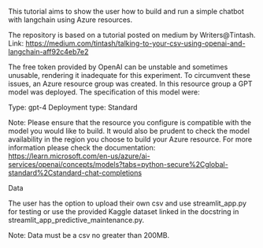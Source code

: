 This tutorial aims to show the user how to build and run a simple chatbot with langchain using Azure resources. 

The repository is based on a tutorial posted on medium by Writers@Tintash. Link: https://medium.com/tintash/talking-to-your-csv-using-openai-and-langchain-aff92c4eb7e2 

The free token provided by OpenAI can be unstable and sometimes unusable, rendering it inadequate for this experiment. To circumvent these issues, an Azure resource group was created. 
In this resource group a GPT model was deployed. The specification of this model were:

Type: gpt-4
Deployment type: Standard

Note: Please ensure that the resource you configure is compatible with the model you would like to build. It would also be prudent to check the model availability in the region you 
choose to build your Azure resource. For more information please check the documentation: 
https://learn.microsoft.com/en-us/azure/ai-services/openai/concepts/models?tabs=python-secure%2Cglobal-standard%2Cstandard-chat-completions

Data

The user has the option to upload their own csv and use streamlit_app.py for testing or use the provided Kaggle dataset linked in the docstring in streamlit_app_predictive_maintenance.py. 

Note: Data must be a csv no greater than 200MB. 
